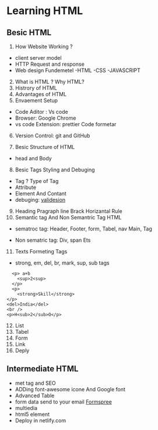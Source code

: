 # Learning HTML
## Besic HTML
1. How Website Working ?

- client server model
- HTTP Request and response
- Web design Fundemetel -HTML -CSS -JAVASCRIPT

2.  What is HTML ? Why HTML?
3.  Histrory of HTML
4.  Advantages of HTML
5.  Envaement Setup

- Code Aditor : Vs code
- Browser: Google Chrome
- vs code Extension: prettier Code formetar

6.  Version Control: git and GitHub

7.  Besic Structure of HTML

- head and Body

8.  Besic Tags Styling and Debuging

- Tag ? Type of Tag
- Attribute
- Element And Contant
- debuging: [validesion](https://validator.w3.org/nu/#file)

9. Heading Pragraph line Brack Horizantal Rule
10. Semantic tag And Non Semantric Tag HTML

- sematroc tag: Header, Footer, form, Tabel, nav Main, Tag

- Non sematric tag: Div, span Ets

11. Texts Formeting Tags

- strong, em, del, br, mark, sup, sub tags

```html:
  <p> a+b
    <sup>2<sup>
  </p>
  <p>
    <strong>Skill</strong>
</p>
<del>India</del>
<br />
<p>H<sub>2</sub>O</p>
```

12. List
13. Tabel
14. Form
15. Link
16. Deply

## Intermediate HTML
- met tag and SEO
- ADDing font-awesome icone  And  Google font
- Advanced Table 
- form data send to your email [Formspree](https://formspree.io/forms/xeojqgpa/integration)
- multiedia 
- html5 element 
- Deploy in netlify.com 